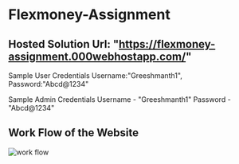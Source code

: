 # Flexmoney-Assignment
## Hosted Solution Url: "https://flexmoney-assignment.000webhostapp.com/"

Sample User Credentials
  Username:"Greeshmanth1", Password:"Abcd@1234"
  
Sample Admin Credentials
  Username - "Greeshmanth1"
  Password - "Abcd@1234"  
  
## Work Flow of the Website
![work flow](https://user-images.githubusercontent.com/79304704/207672014-a5e3984e-dd36-4672-9c64-669ff6146d5a.png)

##
